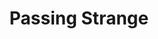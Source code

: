 ---
draft: false
slug: passing-strange-7a80d263
title: Passing Strange
type: books
params:
  authors:
  - Ellen Klages
  bookTitle: Passing Strange
  book_description: 'San Francisco in 1940 is a haven for the unconventional. Tourists
    flock to the cities within the city: the Magic City of the World’s Fair on an
    island created of artifice and illusion; the forbidden city of Chinatown, a separate,
    alien world of exotic food and nightclubs that offer “authentic” experiences,
    straight from the pages of the pulps; and the twilight world of forbidden love,
    where outcasts from conventional society can meet.Six women find their lives as
    tangled with each other’s as they are with the city they call home. They discover
    love and danger on the borders where mystery, science, and art intersect.At the
    Publisher''s request, this title is being sold without Digital Rights Management
    Software (DRM) applied.'
  cover: https://images-na.ssl-images-amazon.com/images/S/compressed.photo.goodreads.com/books/1474584923i/31372178.jpg
  isbn: '9780765389510'
  languages:
  - Английский
  goodreads_link: https://www.goodreads.com/book/show/31372178-passing-strange
  page_count: '222'
  publication_year: '2017'
  russian_audioversion: 'no'
  russian_translation_status: unknown
  short_book_description: 'San Francisco in 1940 is a haven for the unconventional.
    Tourists flock to the cities within the city: the Magic City of the World’s Fair
    on an island created of artifice and illusion; the...'
  tags:
  - Fiction romance historical general
  - LGBTQ+
  - San francisco (calif.) fiction
  - fantasy
  - historical
  - historical fiction
  - novels
  - queer
  - romance
---